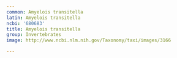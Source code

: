 ```yaml
---
common: Amyelois transitella
latin: Amyelois transitella
ncbi: '680683'
title: Amyelois transitella
group: Invertebrates
image: http://www.ncbi.nlm.nih.gov/Taxonomy/taxi/images/3166

---
```

